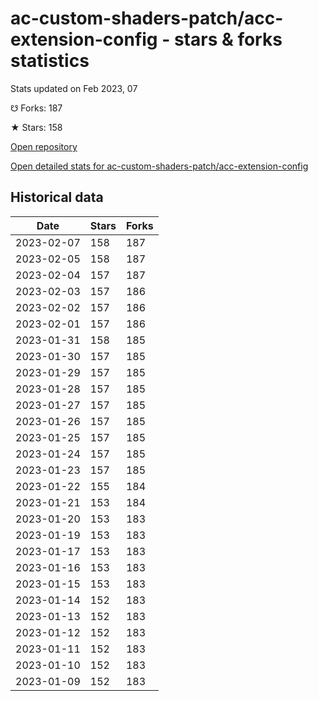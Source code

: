 # ac-custom-shaders-patch/acc-extension-config - stars & forks statistics

Stats updated on Feb 2023, 07

☋ Forks: 187

★ Stars: 158

[Open repository](https://github.com/ac-custom-shaders-patch/acc-extension-config)

[Open detailed stats for ac-custom-shaders-patch/acc-extension-config](https://reviewgithub.com/rep/ac-custom-shaders-patch/acc-extension-config)

## Historical data
| Date | Stars | Forks |
|------|-------|-------|
| 2023-02-07 | 158 | 187 | 
| 2023-02-05 | 158 | 187 | 
| 2023-02-04 | 157 | 187 | 
| 2023-02-03 | 157 | 186 | 
| 2023-02-02 | 157 | 186 | 
| 2023-02-01 | 157 | 186 | 
| 2023-01-31 | 158 | 185 | 
| 2023-01-30 | 157 | 185 | 
| 2023-01-29 | 157 | 185 | 
| 2023-01-28 | 157 | 185 | 
| 2023-01-27 | 157 | 185 | 
| 2023-01-26 | 157 | 185 | 
| 2023-01-25 | 157 | 185 | 
| 2023-01-24 | 157 | 185 | 
| 2023-01-23 | 157 | 185 | 
| 2023-01-22 | 155 | 184 | 
| 2023-01-21 | 153 | 184 | 
| 2023-01-20 | 153 | 183 | 
| 2023-01-19 | 153 | 183 | 
| 2023-01-17 | 153 | 183 | 
| 2023-01-16 | 153 | 183 | 
| 2023-01-15 | 153 | 183 | 
| 2023-01-14 | 152 | 183 | 
| 2023-01-13 | 152 | 183 | 
| 2023-01-12 | 152 | 183 | 
| 2023-01-11 | 152 | 183 | 
| 2023-01-10 | 152 | 183 | 
| 2023-01-09 | 152 | 183 | 

